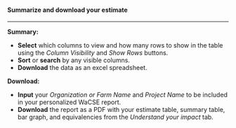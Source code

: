 
#### Summarize and download your estimate

------------------------------------------------------------------------

**Summary:**

-   **Select** which columns to view and how many rows to show in the
    table using the *Column Visibility* and *Show Rows* buttons.
-   **Sort** or **search** by any visible columns.
-   **Download** the data as an excel spreadsheet.

**Download:**

-   **Input** your *Organization or Farm Name* and *Project Name* to be
    included in your personalized WaCSE report.
-   **Download** the report as a PDF with your estimate table, summary
    table, bar graph, and equivalencies from the *Understand your
    impact* tab.
